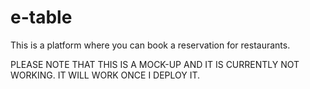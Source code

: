 # e-table

This is a platform where you can book a reservation for restaurants.

PLEASE NOTE THAT THIS IS A MOCK-UP AND IT IS CURRENTLY NOT WORKING. IT WILL WORK ONCE I DEPLOY IT.
